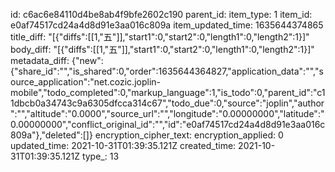 id: c6ac6e84110d4be8ab4f9bfe2602c190
parent_id: 
item_type: 1
item_id: e0af74517cd24a4d8d91e3aa016c809a
item_updated_time: 1635644374865
title_diff: "[{\"diffs\":[[1,\"五\"]],\"start1\":0,\"start2\":0,\"length1\":0,\"length2\":1}]"
body_diff: "[{\"diffs\":[[1,\"五\"]],\"start1\":0,\"start2\":0,\"length1\":0,\"length2\":1}]"
metadata_diff: {"new":{"share_id":"","is_shared":0,"order":1635644364827,"application_data":"","source_application":"net.cozic.joplin-mobile","todo_completed":0,"markup_language":1,"is_todo":0,"parent_id":"c11dbcb0a34743c9a6305dfcca314c67","todo_due":0,"source":"joplin","author":"","altitude":"0.0000","source_url":"","longitude":"0.00000000","latitude":"0.00000000","conflict_original_id":"","id":"e0af74517cd24a4d8d91e3aa016c809a"},"deleted":[]}
encryption_cipher_text: 
encryption_applied: 0
updated_time: 2021-10-31T01:39:35.121Z
created_time: 2021-10-31T01:39:35.121Z
type_: 13